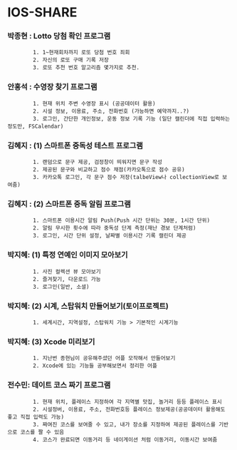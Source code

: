 # IOS-SHARE

### 박종현 : Lotto 당첨 확인 프로그램
            1. 1~현재회차까지 로또 당첨 번호 죄회
            2. 자신의 로또 구매 기록 저장
            3. 로또 추천 번호 알고리즘 몇가지로 추천. 

### 안홍석 : 수영장 찾기 프로그램
            1. 현재 위치 주변 수영장 표시 (공공데이터 활용)
            2. 시설 정보, 이용료, 주소, 전화번호 (가능하면 예약까지..?)
            3. 로그인, 간단한 개인정보, 운동 정보 기록 기능 (일단 캘린더에 직접 입력하는 정도만, FSCalendar)

### 김혜지 : (1) 스마트폰 중독성 테스트 프로그램
            1. 랜덤으로 문구 제공, 검정창이 띄워지면 문구 작성
            2. 제공된 문구와 비교하고 점수 채점(카카오톡으로 점수 공유)
            3. 카카오톡 로그인, 각 문구 점수 저장(talbeView나 collectionView로 보여줌)
### 김혜지 : (2) 스마트폰 중독 알림 프로그램
            1. 스마트폰 이용시간 알림 Push(Push 시간 단위는 30분, 1시간 단위)
            2. 알림 무시한 횟수에 따라 중독성 단계 측정(재난 경보 단계처럼)
            3. 로그인, 시간 단위 설정, 날짜별 이용시간 기록 캘린더 제공

### 박지혜: (1) 특정 연예인 이미지 모아보기 
            1. 사진 컬렉션 뷰 모아보기
            2. 즐겨찾기, 다운로드 가능
            3. 로그인(일반, 소셜)
            
### 박지혜: (2) 시계, 스탑워치 만들어보기(토이프로젝트)
            1. 세계시간, 지역설정, 스탑워치 기능 > 기본적인 시계기능 
            
### 박지혜: (3) Xcode 미리보기 
            1. 지난번 종현님이 공유해주셨던 어플 모작해서 만들어보기
            2. Xcode에 있는 기능들 공부해보면서 정리한 어플 
            
### 전수민: 데이트 코스 짜기 프로그램 
            1. 현재 위치, 플레이스 지정하여 각 지역별 맛집, 놀거리 등등 플레이스 표시 
            2. 시설정버, 이용료, 주소, 전화번호등 플레이스 정보제공(공공데이터 활용해도 좋고 직접 입력도 가능)
            3. 짜여진 코스를 보여줄 수 있고, 내가 장소를 지정하여 제공된 플레이스를 기반으로 코스를 짤 수 있음 
            4. 코스가 완료되면 이동거리 등 네이게이션 처럼 이동거리, 이동시간 보여줌 
            
